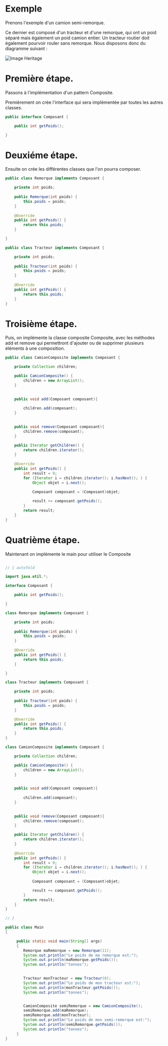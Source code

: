 # Exemple

Prenons l'exemple d'un camion semi-remorque.

Ce dernier est composé d'un tracteur et d'une remorque, qui ont un poid séparé mais également un poid camion entier. Un tracteur routier doit également pourvoir rouler sans remorque. Nous disposons donc du diagramme suivant :

![Image Heritage](objetComposite.PNG)

# Première étape.

Passons à l'implémentation d'un pattern Composite.

Premièrement on crée l'interface qui sera implémentée par toutes les autres classes.

```java Runnable
public interface Composant {

    public int getPoids();

}
```

# Deuxiéme étape.

Ensuite on crée les différentes classes que l'on pourra composer.

```java Runnable
public class Remorque implements Composant {

	private int poids;
   
    public Remorque(int poids) {
		this.poids = poids;
    }
    
    @Override
    public int getPoids() {
        return this.poids;
    }

}

public class Tracteur implements Composant {

	private int poids;
   
    public Tracteur(int poids) {
		this.poids = poids;
    }
	
	@Override
    public int getPoids() {
        return this.poids;
    }
}
```

# Troisième étape.

Puis, on implémente la classe composite Composite, avec les méthodes add et remove qui permettront d'ajouter ou de supprimer plusieurs éléments à une composition.

```java Runnable
public class CamionComposite implements Composant {

	private Collection children;

    public CamionComposite() {
        children = new ArrayList();
    }

  
    public void add(Composant composant){
     
        children.add(composant);
    }

  
    public void remove(Composant composant){
        children.remove(composant);
    }

    public Iterator getChildren() {
        return children.iterator();
    }
	
	@Override
    public int getPoids() {
        int result = 0;
        for (Iterator i = children.iterator(); i.hasNext(); ) {
            Object objet = i.next();
			
            Composant composant = (Composant)objet;

            result += composant.getPoids();
        }
        return result;
    }
}
```

# Quatrième étape.

Maintenant on implémente le main pour utiliser le Composite

```java runnable

// { autofold

import java.util.*;

interface Composant {

    public int getPoids();

}

class Remorque implements Composant {

	private int poids;
   
    public Remorque(int poids) {
		this.poids = poids;
    }
	
    @Override
    public int getPoids() {
        return this.poids;
    }

}

class Tracteur implements Composant {

	private int poids;
   
    public Tracteur(int poids) {
		this.poids = poids;
    }

    @Override
    public int getPoids() {
        return this.poids;
    }
}

class CamionComposite implements Composant {

	private Collection children;

    public CamionComposite() {
        children = new ArrayList();
    }

  
    public void add(Composant composant){
     
        children.add(composant);
    }

  
    public void remove(Composant composant){
        children.remove(composant);
    }

    public Iterator getChildren() {
        return children.iterator();
    }
	
    @Override
    public int getPoids() {
        int result = 0;
        for (Iterator i = children.iterator(); i.hasNext(); ) {
            Object objet = i.next();
			
            Composant composant = (Composant)objet;

            result += composant.getPoids();
        }
        return result;
    }
}

// }

public class Main
{

     public static void main(String[] args)
     {
		Remorque maRemorque = new Remorque(11);
		System.out.println("Le poids de ma remorque est:");
		System.out.println(maRemorque.getPoids());
	    System.out.println("tonnes");

		
		Tracteur monTracteur = new Tracteur(8);
		System.out.println("Le poids de mon tracteur est:");
		System.out.println(monTracteur.getPoids());
		System.out.println("tonnes");


		CamionComposite semiRemorque = new CamionComposite();
		semiRemorque.add(maRemorque);
		semiRemorque.add(monTracteur);
		System.out.println("Le poids de mon semi-remorque est:");
		System.out.println(semiRemorque.getPoids());
		System.out.println("tonnes");
	 }
}
```

